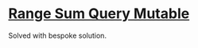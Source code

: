 # [Range Sum Query Mutable](https://leetcode.com/problems/range-sum-query-mutable/)
Solved with bespoke solution.